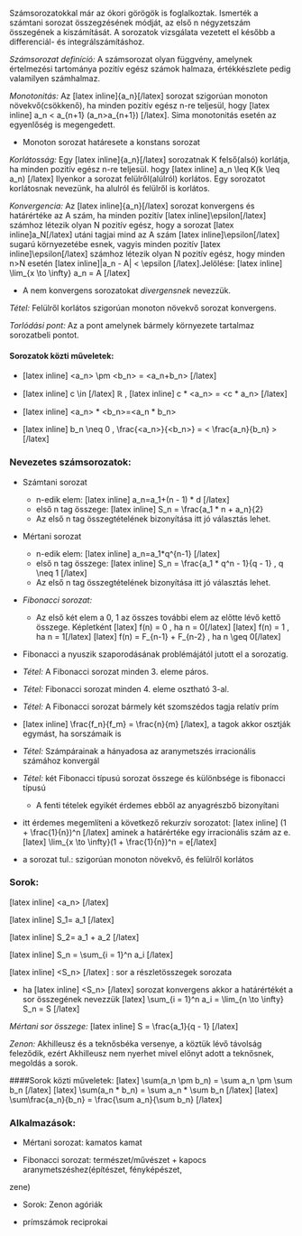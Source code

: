 Számsorozatokkal már az ókori görögök is foglalkoztak. Ismerték a számtani sorozat összegzésének módját, az első n négyzetszám összegének a kiszámítását. A sorozatok vizsgálata vezetett el később a differenciál- és integrálszámításhoz.

*Számsorozat definíció:* A számsorozat olyan függvény, amelynek értelmezési tartománya pozitív egész számok halmaza, értékkészlete pedig valamilyen számhalmaz.

*Monotonitás:* Az [latex inline]{a_n}[/latex] sorozat szigorúan monoton növekvő(csökkenő), ha minden pozitív egész n-re teljesül, hogy [latex inline] a_n < a_{n+1} (a_n>a_{n+1}) [/latex]. Sima monotonitás esetén az egyenlőség is megengedett.

 - Monoton sorozat határesete a konstans sorozat

*Korlátosság:* Egy [latex inline]{a_n}[/latex] sorozatnak K felső(alsó) korlátja, ha  minden pozitív egész n-re teljesül. hogy [latex inline] a_n \leq K(k \leq a_n) [/latex] Ilyenkor a sorozat felülről(alúlról) korlátos. Egy sorozatot korlátosnak nevezünk, ha alulról és felülről is korlátos.

*Konvergencia:* Az [latex inline]{a_n}[/latex] sorozat konvergens és határértéke az A szám, ha minden pozitív [latex inline]\epsilon[/latex] számhoz létezik olyan N pozitív egész, hogy a sorozat [latex inline]a_N[/latex] utáni tagjai mind az A szám [latex inline]\epsilon[/latex] sugarú környezetébe esnek, vagyis minden pozitív [latex inline]\epsilon[/latex] számhoz létezik olyan N pozitív egész, hogy minden n>N esetén [latex inline]|a_n - A| < \epsilon [/latex].Jelölése: [latex inline] \lim_{x \to \infty} a_n = A [/latex]

 - A nem konvergens sorozatokat *divergensnek* nevezzük.

*Tétel:* Felülről korlátos szigorúan monoton növekvő sorozat konvergens.

*Torlódási pont:* Az a pont amelynek bármely környezete tartalmaz sorozatbeli pontot.

#### Sorozatok közti műveletek:

- [latex inline] <a_n> \pm <b_n> = <a_n+b_n> [/latex]

- [latex inline] c \in [/latex] ℝ , [latex inline] c * <a_n> = <c * a_n> [/latex]

- [latex inline] <a_n> * <b_n>=<a_n * b_n>

- [latex inline] b_n \neq 0 , \frac{<a_n>}{<b_n>} = < \frac{a_n}{b_n} > [/latex]

### Nevezetes számsorozatok:

- Számtani sorozat
   + n-edik elem: [latex inline] a_n=a_1+(n - 1) * d [/latex]
   + első n tag összege: [latex inline] S_n = \frac{a_1 * n + a_n}{2}
   + Az első n tag összegtételének bizonyítása itt jó választás lehet.
- Mértani sorozat
   + n-edik elem: [latex inline] a_n=a_1*q^{n-1} [/latex]
   + első n tag összege: [latex inline] S_n = \frac{a_1 * q^n - 1}{q - 1} , q \neq 1 [/latex]
   + Az első n tag összegtételének bizonyítása itt jó választás lehet.

- *Fibonacci sorozat:*

   + Az első két elem a 0, 1 az összes további elem az előtte lévő kettő összege.
Képletként
[latex] f(n) = 0 , ha n = 0[/latex]
[latex] f(n) = 1 , ha n = 1[/latex]
[latex] f(n) = F_{n-1} + F_{n-2} , ha n \geq 0[/latex]

 - Fibonacci a nyuszik szaporodásának problémájától jutott el a sorozatig.

 - *Tétel:* A Fibonacci sorozat minden 3. eleme páros.

 - *Tétel:* Fibonacci sorozat minden 4. eleme osztható 3-al.

 - *Tétel:* A Fibonacci sorozat bármely két szomszédos tagja relatív prím

 - [latex inline] \frac{f_n}{f_m} = \frac{n}{m} [/latex], a tagok akkor osztják egymást, ha sorszámaik is

 - *Tétel:* Számpárainak a hányadosa az aranymetszés irracionális számához konvergál

 - *Tétel:* két Fibonacci típusú sorozat összege és különbsége is fibonacci típusú

   + A fenti tételek egyikét érdemes ebből az anyagrészbő bizonyítani

 - itt érdemes megemlíteni a következő rekurzív sorozatot: [latex inline] (1 + \frac{1}{n})^n [/latex] aminek a határértéke egy irracionális szám az e.
 [latex] \lim_{x \to \infty}(1 + \frac{1}{n})^n = e[/latex]
 - a sorozat tul.: szigorúan monoton növekvő, és felülről korlátos

### Sorok:

[latex inline] <a_n> [/latex]

[latex inline] S_1= a_1 [/latex]

[latex inline] S_2= a_1 + a_2 [/latex]

[latex inline] S_n = \sum_{i = 1}^n a_i [/latex]

[latex inline] <S_n> [/latex] : sor a részletösszegek sorozata

 - ha [latex inline] <S_n> [/latex] sorozat konvergens akkor a határértékét a sor összegének nevezzük
[latex] \sum_{i = 1}^n a_i = \lim_{n \to \infty} S_n = S [/latex]

*Mértani sor összege:* [latex inline] S = \frac{a_1}{q - 1} [/latex]

*Zenon:* Akhilleusz és a teknősbéka versenye, a köztük lévő távolság feleződik, ezért Akhilleusz nem nyerhet mivel előnyt adott a teknősnek, megoldás a sorok.

####Sorok közti műveletek:
[latex] \sum(a_n \pm b_n) = \sum a_n \pm \sum b_n [/latex]
[latex] \sum(a_n * b_n) = \sum a_n * \sum b_n [/latex]
[latex] \sum\frac{a_n}{b_n} = \frac{\sum a_n}{\sum b_n} [/latex]

### Alkalmazások:

- Mértani sorozat: kamatos kamat

- Fibonacci sorozat: természet/művészet + kapocs aranymetszéshez(építészet, fényképészet,

zene)

- Sorok: Zenon agóriák

- prímszámok reciprokai
